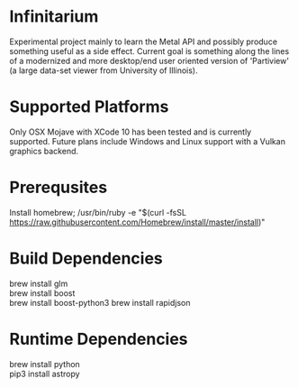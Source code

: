# Infinitarium
Experimental project mainly to learn the Metal API and possibly produce something useful as a side effect. Current goal is something along the lines of a modernized and more desktop/end user oriented version of 'Partiview' (a large data-set viewer from University of Illinois).

# Supported Platforms
Only OSX Mojave with XCode 10 has been tested and is currently supported. Future plans include Windows and Linux support with a Vulkan graphics backend. 

# Prerequsites
Install homebrew; /usr/bin/ruby -e "$(curl -fsSL https://raw.githubusercontent.com/Homebrew/install/master/install)"

# Build Dependencies
brew install glm  
brew install boost  
brew install boost-python3
brew install rapidjson

# Runtime Dependencies
brew install python   
pip3 install astropy  





